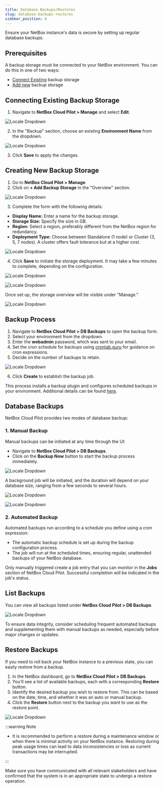 ```yaml
---
title: Database Backups/Restores
slug: database-backups-restores
sidebar_position: 6
---
```


Ensure your NetBox instance's data is secure by setting up regular database backups.

## Prerequisites

A backup storage must be connected to your NetBox environment. You can do this in one of two ways:

- [Connect Existing](/netbox-hosting/netbox-plugins/netbox-cloud-pilot/database-backups-restores#connecting-existing-backup-storage) backup storage
- [Add new](/netbox-hosting/netbox-plugins/netbox-cloud-pilot/database-backups-restores#creating-new-backup-storage) backup storage

## Connecting Existing Backup Storage

1. Navigate to **NetBox Cloud Pilot > Manage** and select **Edit**.

<div style={{
    display:'flex',
    justifyContent: 'center',
    margin: '0 0 1rem 0'
}}>

![Locale Dropdown](./img/DatabaseBackupsRestores/img-01.png)

</div>

2. In the "Backup" section, choose an existing **Environment Name** from the dropdown.

<div style={{
    display:'flex',
    justifyContent: 'center',
    margin: '0 0 1rem 0'
}}>

![Locale Dropdown](./img/DatabaseBackupsRestores/img-02.png)

</div>

3. Click **Save** to apply the changes.

## Creating New Backup Storage

1. Go to **NetBox Cloud Pilot > Manage**.
2. Click on **+ Add Backup Storage** in the "Overview" section.

<div style={{
    display:'flex',
    justifyContent: 'center',
    margin: '0 0 1rem 0'
}}>

![Locale Dropdown](./img/DatabaseBackupsRestores/img-03.png)

</div>

3. Complete the form with the following details:

- **Display Name:** Enter a name for the backup storage.
- **Storage Size:** Specify the size in GB.
- **Region:** Select a region, preferably different from the NetBox region for redundancy.
- **Deployment Type:** Choose between Standalone (1 node) or Cluster (3, 5, 7 nodes). A cluster offers fault tolerance but at a higher cost.

<div style={{
    display:'flex',
    justifyContent: 'center',
    margin: '0 0 1rem 0'
}}>

![Locale Dropdown](./img/DatabaseBackupsRestores/img-04.png)

</div>

4. Click **Save** to initiate the storage deployment. It may take a few minutes to complete, depending on the configuration.

<div style={{
    display:'flex',
    justifyContent: 'center',
    margin: '0 0 1rem 0'
}}>

![Locale Dropdown](./img/DatabaseBackupsRestores/img-05.png)

</div>

<div style={{
    display:'flex',
    justifyContent: 'center',
    margin: '0 0 1rem 0'
}}>

![Locale Dropdown](./img/DatabaseBackupsRestores/img-06.png)

</div>

Once set up, the storage overview will be visible under "Manage."

<div style={{
    display:'flex',
    justifyContent: 'center',
    margin: '0 0 1rem 0'
}}>

![Locale Dropdown](./img/DatabaseBackupsRestores/img-07.png)

</div>

## Backup Process

1. Navigate to **NetBox Cloud Pilot > DB Backups** to open the backup form.
2. Select your environment from the dropdown.
3. Enter the **webadmin** password, which was sent to your email.
4. Set the cron schedule for backups using [crontab.guru](https://crontab.guru/) for guidance on cron expressions.
5. Decide on the number of backups to retain.

<div style={{
    display:'flex',
    justifyContent: 'center',
    margin: '0 0 1rem 0'
}}>

![Locale Dropdown](./img/DatabaseBackupsRestores/img-08.png)

</div>

6. Click **Create** to establish the backup job.

This process installs a backup plugin and configures scheduled backups in your environment. Additional details can be found [here](/database/postgresql/backup-restore-add-on).

## Database Backups

NetBox Cloud Pilot provides two modes of database backup:

### 1. Manual Backup
Manual backups can be initiated at any time through the UI:

- Navigate to **NetBox Cloud Pilot > DB Backups**.
- Click on the **Backup Now** button to start the backup process immediately.

<div style={{
    display:'flex',
    justifyContent: 'center',
    margin: '0 0 1rem 0'
}}>

![Locale Dropdown](./img/DatabaseBackupsRestores/img-09.png)

</div>

A background job will be initiated, and the duration will depend on your database size, ranging from a few seconds to several hours.

<div style={{
    display:'flex',
    justifyContent: 'center',
    margin: '0 0 1rem 0'
}}>

![Locale Dropdown](./img/DatabaseBackupsRestores/img-10.png)

</div>

<div style={{
    display:'flex',
    justifyContent: 'center',
    margin: '0 0 1rem 0'
}}>

![Locale Dropdown](./img/DatabaseBackupsRestores/img-11.png)

</div>

### 2. Automated Backup

Automated backups run according to a schedule you define using a cron expression:

- The automatic backup schedule is set up during the backup configuration process.
- The job will run at the scheduled times, ensuring regular, unattended backups of your NetBox database.

Only manually triggered create a job entry that you can monitor in the **Jobs** section of NetBox Cloud Pilot. Successful completion will be indicated in the job's status.

## List Backups

You can view all backups listed under **NetBox Cloud Pilot > DB Backups**

<div style={{
    display:'flex',
    justifyContent: 'center',
    margin: '0 0 1rem 0'
}}>

![Locale Dropdown](./img/DatabaseBackupsRestores/img-12.png)

</div>

To ensure data integrity, consider scheduling frequent automated backups and supplementing them with manual backups as needed, especially before major changes or updates.

## Restore Backups

If you need to roll back your NetBox instance to a previous state, you can easily restore from a backup.

1. In the NetBox dashboard, go to **NetBox Cloud Pilot > DB Backups**.
2. You'll see a list of available backups, each with a corresponding **Restore** button.
3. Identify the desired backup you wish to restore from. This can be based on the date, time, and whether it was an auto or manual backup.
4. Click the **Restore** button next to the backup you want to use as the restore point.

<div style={{
    display:'flex',
    justifyContent: 'center',
    margin: '0 0 1rem 0'
}}>

![Locale Dropdown](./img/DatabaseBackupsRestores/img-13.png)

</div>

:::warning Note

- It is recommended to perform a restore during a maintenance window or when there is minimal activity on your NetBox instance. Restoring during peak usage times can lead to data inconsistencies or loss as current transactions may be interrupted.

:::

Make sure you have communicated with all relevant stakeholders and have confirmed that the system is in an appropriate state to undergo a restore operation.